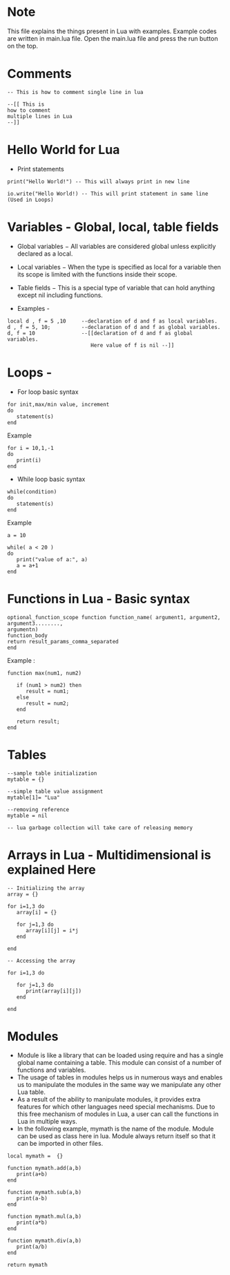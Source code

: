 # Note
This file explains the things present in Lua with examples. Example codes are written in main.lua file. Open the main.lua file and press the run button on the top.

# Comments
```
-- This is how to comment single line in lua
```

```
--[[ This is
how to comment 
multiple lines in Lua
--]]
```

# Hello World for Lua
* Print statements
```
print("Hello World!") -- This will always print in new line
```
```
io.write("Hello World!) -- This will print statement in same line (Used in Loops)
```


# Variables - Global, local, table fields
* Global variables − All variables are considered global unless explicitly declared as a local.

* Local variables − When the type is specified as local for a variable then its scope is limited with the functions inside their scope.

* Table fields − This is a special type of variable that can hold anything except nil including functions.

* Examples - 
```
local d , f = 5 ,10     --declaration of d and f as local variables. 
d , f = 5, 10;          --declaration of d and f as global variables. 
d, f = 10               --[[declaration of d and f as global variables. 
                           Here value of f is nil --]]
```

# Loops - 
* For loop basic syntax
```
for init,max/min value, increment
do
   statement(s)
end
```
Example
```
for i = 10,1,-1 
do 
   print(i) 
end

```
* While loop basic syntax
```
while(condition)
do
   statement(s)
end
```
Example
```
a = 10

while( a < 20 )
do
   print("value of a:", a)
   a = a+1
end
```
# Functions in Lua - Basic syntax
```
optional_function_scope function function_name( argument1, argument2, argument3........, 
argumentn)
function_body
return result_params_comma_separated
end
```

Example :

```
function max(num1, num2)

   if (num1 > num2) then
      result = num1;
   else
      result = num2;
   end

   return result; 
end
```

# Tables 
```
--sample table initialization
mytable = {}

--simple table value assignment
mytable[1]= "Lua"

--removing reference
mytable = nil

-- lua garbage collection will take care of releasing memory
```

# Arrays in Lua - Multidimensional is explained Here
```
-- Initializing the array
array = {}

for i=1,3 do
   array[i] = {}
	
   for j=1,3 do
      array[i][j] = i*j
   end
	
end

-- Accessing the array

for i=1,3 do

   for j=1,3 do
      print(array[i][j])
   end
	
end
```

# Modules 
* Module is like a library that can be loaded using require and has a single global name containing a table. This module can consist of a number of functions and variables.
* The usage of tables in modules helps us in numerous ways and enables us to manipulate the modules in the same way we manipulate any other Lua table. 
* As a result of the ability to manipulate modules, it provides extra features for which other languages need special mechanisms. Due to this free mechanism of modules in Lua, a user can call the functions in Lua in multiple ways.
* In the following example, mymath is the name of the module. Module can be used as class here in lua. Module always return itself so that it can be imported in other files.
```
local mymath =  {}

function mymath.add(a,b)
   print(a+b)
end

function mymath.sub(a,b)
   print(a-b)
end

function mymath.mul(a,b)
   print(a*b)
end

function mymath.div(a,b)
   print(a/b)
end

return mymath	
```

